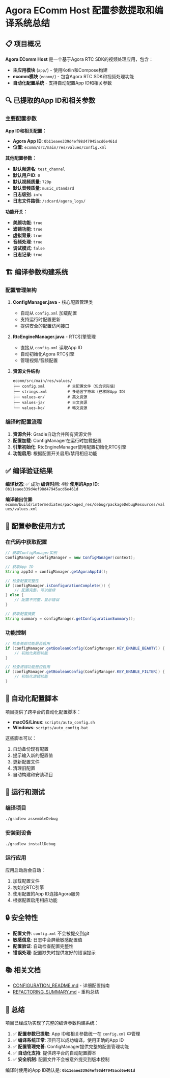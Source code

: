 # Agora EComm Host 配置参数提取和编译系统总结

## 📋 项目概况

**Agora EComm Host** 是一个基于Agora RTC SDK的视频处理应用，包含：
- **主应用模块** (`app/`) - 使用Kotlin和Compose构建
- **ecomm模块** (`ecomm/`) - 包含Agora RTC SDK和视频处理功能
- **自动化配置系统** - 支持自动配置App ID和相关参数

## 🔍 已提取的App ID和相关参数

### 主要配置参数

**App ID和相关配置：**
- **Agora App ID**: `0b11eaee339d4ef98d47945acd6e461d`
- **位置**: `ecomm/src/main/res/values/config.xml`

**其他配置参数：**
- **默认频道名**: `test_channel`
- **默认用户ID**: `0`
- **默认视频质量**: `720p`
- **默认音频质量**: `music_standard`
- **日志级别**: `info`
- **日志文件路径**: `/sdcard/agora_logs/`

**功能开关：**
- **美颜功能**: `true`
- **滤镜功能**: `true`
- **虚拟背景**: `true`
- **音频处理**: `true`
- **调试模式**: `false`
- **日志记录**: `true`

## 🏗️ 编译参数构建系统

### 配置管理架构

1. **ConfigManager.java** - 核心配置管理类
   - 自动从 `config.xml` 加载配置
   - 支持运行时配置更新
   - 提供安全的配置访问接口

2. **RtcEngineManager.java** - RTC引擎管理
   - 直接从 `config.xml` 读取App ID
   - 自动初始化Agora RTC引擎
   - 管理视频/音频配置

3. **资源文件结构**
   ```
   ecomm/src/main/res/values/
   ├── config.xml          # 主配置文件（包含实际值）
   ├── strings.xml         # 多语言字符串（已移除App ID）
   ├── values-en/          # 英文资源
   ├── values-ja/          # 日文资源
   └── values-ko/          # 韩文资源
   ```

### 编译时配置流程

1. **资源合并**: Gradle自动合并所有资源文件
2. **配置加载**: ConfigManager在运行时加载配置
3. **引擎初始化**: RtcEngineManager使用配置初始化RTC引擎
4. **功能启用**: 根据配置开关启用/禁用相应功能

## ✅ 编译验证结果

**编译状态**: ✅ 成功
**编译时间**: 4秒
**使用的App ID**: `0b11eaee339d4ef98d47945acd6e461d`

**编译输出位置**: `ecomm/build/intermediates/packaged_res/debug/packageDebugResources/values/values.xml`

## 🔧 配置参数使用方式

### 在代码中获取配置

```java
// 获取ConfigManager实例
ConfigManager configManager = new ConfigManager(context);

// 获取App ID
String appId = configManager.getAgoraAppId();

// 检查配置完整性
if (configManager.isConfigurationComplete()) {
    // 配置完整，可以继续
} else {
    // 配置不完整，显示错误
}

// 获取配置摘要
String summary = configManager.getConfigurationSummary();
```

### 功能控制

```java
// 检查美颜功能是否启用
if (configManager.getBooleanConfig(ConfigManager.KEY_ENABLE_BEAUTY)) {
    // 初始化美颜功能
}

// 检查滤镜功能是否启用
if (configManager.getBooleanConfig(ConfigManager.KEY_ENABLE_FILTER)) {
    // 初始化滤镜功能
}
```

## 🚀 自动化配置脚本

项目提供了跨平台的自动化配置脚本：

- **macOS/Linux**: `scripts/auto_config.sh`
- **Windows**: `scripts/auto_config.bat`

这些脚本可以：
1. 自动备份现有配置
2. 提示输入新的配置值
3. 更新配置文件
4. 清理旧配置
5. 自动构建和安装项目

## 📱 运行和测试

### 编译项目
```bash
./gradlew assembleDebug
```

### 安装到设备
```bash
./gradlew installDebug
```

### 运行应用
应用启动后会自动：
1. 加载配置文件
2. 初始化RTC引擎
3. 使用配置的App ID连接Agora服务
4. 根据配置启用相应功能

## 🔒 安全特性

- **配置文件**: `config.xml` 不会被提交到git
- **敏感信息**: 日志中会屏蔽敏感配置值
- **配置验证**: 自动检查配置完整性
- **错误处理**: 配置缺失时提供友好的错误提示

## 📚 相关文档

- [CONFIGURATION_README.md](CONFIGURATION_README.md) - 详细配置指南
- [REFACTORING_SUMMARY.md](ecomm/REFACTORING_SUMMARY.md) - 重构总结

## 🎯 总结

项目已经成功实现了完整的编译参数构建系统：

1. ✅ **配置参数已提取**: App ID和相关参数统一在 `config.xml` 中管理
2. ✅ **编译系统正常**: 项目可以成功编译，使用正确的App ID
3. ✅ **配置管理完善**: ConfigManager提供完整的配置管理功能
4. ✅ **自动化支持**: 提供跨平台的自动配置脚本
5. ✅ **安全机制**: 配置文件不会被意外提交到版本控制

编译时使用的App ID确认是: **`0b11eaee339d4ef98d47945acd6e461d`**
